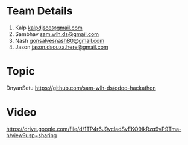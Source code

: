 # Team Details
1. Kalp
   kalpdjsce@gmail.com
2. Sambhav
   sam.wlh.ds@gmail.com
3. Nash
   gonsalvesnash80@gmail.com
4. Jason
   jason.dsouza.here@gmail.com

# Topic 
DnyanSetu
https://github.com/sam-wlh-ds/odoo-hackathon
   
# Video
https://drive.google.com/file/d/1TP4r6J9vcladSvEKO9IkRzq9vP9Tma-h/view?usp=sharing
